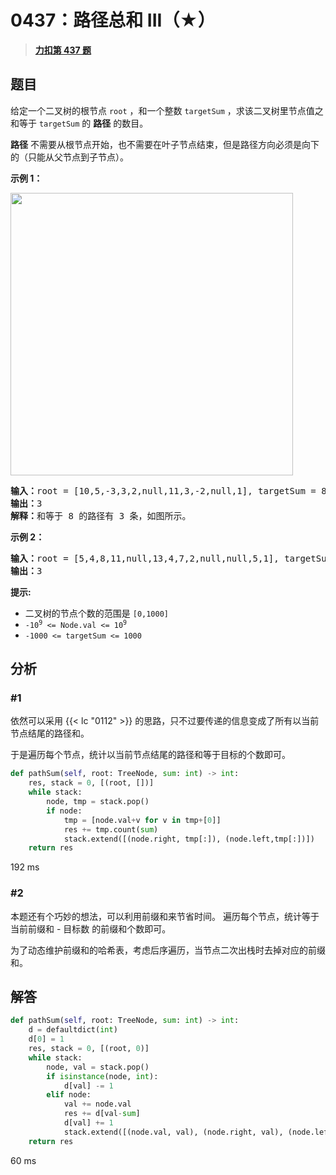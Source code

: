 # 0437：路径总和 III（★）


> <u>**[力扣第 437 题](https://leetcode.cn/problems/path-sum-iii/)**</u>

## 题目

<p>给定一个二叉树的根节点 <code>root</code> ，和一个整数 <code>targetSum</code> ，求该二叉树里节点值之和等于 <code>targetSum</code> 的 <strong>路径</strong> 的数目。</p>

<p><strong>路径</strong> 不需要从根节点开始，也不需要在叶子节点结束，但是路径方向必须是向下的（只能从父节点到子节点）。</p>



<p><strong>示例 1：</strong></p>

<p><img src="https://assets.leetcode.com/uploads/2021/04/09/pathsum3-1-tree.jpg" style="width: 452px; " /></p>

<pre>
<strong>输入：</strong>root = [10,5,-3,3,2,null,11,3,-2,null,1], targetSum = 8
<strong>输出：</strong>3
<strong>解释：</strong>和等于 8 的路径有 3 条，如图所示。
</pre>

<p><strong>示例 2：</strong></p>

<pre>
<strong>输入：</strong>root = [5,4,8,11,null,13,4,7,2,null,null,5,1], targetSum = 22
<strong>输出：</strong>3
</pre>



<p><strong>提示:</strong></p>

<ul>
<li>二叉树的节点个数的范围是 <code>[0,1000]</code></li>
<li><meta charset="UTF-8" /><code>-10<sup>9</sup> <= Node.val <= 10<sup>9</sup></code> </li>
<li><code>-1000 <= targetSum <= 1000</code> </li>
</ul>


## 分析

### #1

依然可以采用 {{< lc "0112" >}} 的思路，只不过要传递的信息变成了所有以当前节点结尾的路径和。

于是遍历每个节点，统计以当前节点结尾的路径和等于目标的个数即可。

```python
def pathSum(self, root: TreeNode, sum: int) -> int:
	res, stack = 0, [(root, [])]
	while stack:
		node, tmp = stack.pop()
		if node:
			tmp = [node.val+v for v in tmp+[0]]
			res += tmp.count(sum)
			stack.extend([(node.right, tmp[:]), (node.left,tmp[:])])
	return res
```

192 ms

### #2

本题还有个巧妙的想法，可以利用前缀和来节省时间。
遍历每个节点，统计等于 当前前缀和 - 目标数 的前缀和个数即可。

为了动态维护前缀和的哈希表，考虑后序遍历，当节点二次出栈时去掉对应的前缀和。

## 解答

```python
def pathSum(self, root: TreeNode, sum: int) -> int:
	d = defaultdict(int)
	d[0] = 1
	res, stack = 0, [(root, 0)]
	while stack:
		node, val = stack.pop()
		if isinstance(node, int):
			d[val] -= 1
		elif node:
			val += node.val
			res += d[val-sum]
			d[val] += 1
			stack.extend([(node.val, val), (node.right, val), (node.left, val)])
	return res
```

60 ms


